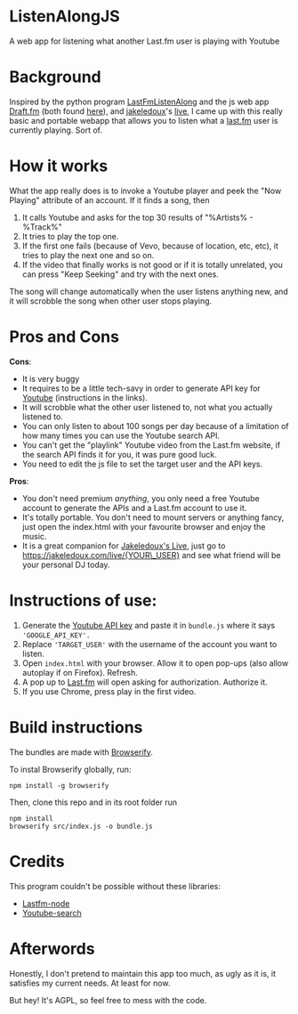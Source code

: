 # ListenAlongJS
A web app for listening what another Last.fm user is playing with Youtube

# Background
Inspired by the python program [LastFmListenAlong](https://github.com/Hexalyse/LastFmListenAlong) and the js web app [Draft.fm](https://tmthornhill.github.io/draft.html) (both found [here](https://www.reddit.com/r/lastfm/comments/b06wql/how_to_listen_along_a_lastfm_user_on_spotify/)), and [jakeledoux](https://github.com/jakeledoux)'s [live](https://github.com/jakeledoux/live), I came up with this really basic and portable webapp that allows you to listen what a [last.fm](https://last.fm) user is currently playing. Sort of.

# How it works
What the app really does is to invoke a Youtube player and peek the "Now Playing" attribute of an account. If it finds a song, then

1. It calls Youtube and asks for the top 30 results of "%Artists% - %Track%"
2. It tries to play the top one. 
3. If the first one fails (because of Vevo, because of location, etc, etc), it tries to play the next one and so on.
4. If the video that finally works is not good or if it is totally unrelated, you can press "Keep Seeking" and try with the next ones.

The song will change automatically when the user listens anything new, and it will scrobble the song when other user stops playing.

# Pros and Cons
 **Cons**:

* It is very buggy
* It requires to be a little tech-savy in order to generate API key for [Youtube](https://developers.google.com/youtube/v3/getting-started) (instructions in the links).
* It will scrobble what the other user listened to, not what you actually listened to.
* You can only listen to about 100 songs per day because of a limitation of how many times you can use the Youtube search API.
* You can't get the "playlink" Youtube video from the Last.fm website, if the search API finds it for you, it was pure good luck.
* You need to edit the js file to set the target user and the API keys.

**Pros**:

* You don't need premium *anything*, you only need a free Youtube account to generate the APIs and a Last.fm account to use it.
* It's totally portable. You don't need to mount servers or anything fancy, just open the index.html with your favourite browser and enjoy the music.
* It is a great companion for [Jakeledoux's Live](https://jakeledoux.com/live/fuestra), just go to https://jakeledoux.com/live/{YOUR\_USER} and see what friend will be your personal DJ today.

# Instructions of use:

1. Generate the [Youtube API key](https://developers.google.com/youtube/v3/getting-started) and paste it in `bundle.js` where it says `'GOOGLE_API_KEY'.`
2. Replace `'TARGET_USER'` with the username of the account you want to listen.
3. Open `index.html` with your browser. Allow it to open pop-ups (also allow autoplay if on Firefox). Refresh.
4. A pop up to [Last.fm](https://Last.fm) will open asking for authorization. Authorize it.
5. If you use Chrome, press play in the first video.

# Build instructions
The bundles are made with [Browserify](https://browserify.org/).

To instal Browserify globally, run:

```
npm install -g browserify
```

Then, clone this repo and in its root folder run

```
npm install
browserify src/index.js -o bundle.js
```
# Credits
This program couldn't be possible without these libraries:
* [Lastfm-node](https://github.com/jammus/lastfm-node)
* [Youtube-search](https://github.com/MaxGfeller/youtube-search)

# Afterwords
Honestly, I don't pretend to maintain this app too much, as ugly as it is, it satisfies my current needs. At least for now.

But hey! It's AGPL, so feel free to mess with the code.
